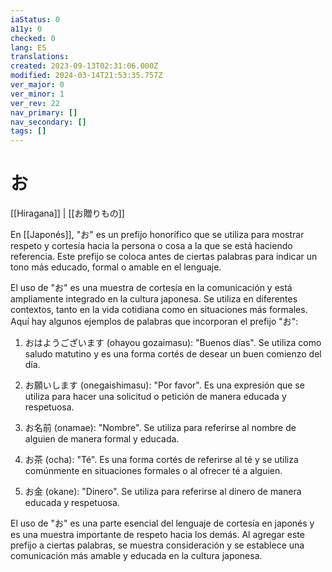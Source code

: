 ```yaml
---
iaStatus: 0
a11y: 0
checked: 0
lang: ES
translations: 
created: 2023-09-13T02:31:06.000Z
modified: 2024-03-14T21:53:35.757Z
ver_major: 0
ver_minor: 1
ver_rev: 22
nav_primary: []
nav_secondary: []
tags: []
---
```

# お

[[Hiragana]] |  [[お贈りもの]]

En [[Japonés]], "お" es un prefijo honorífico que se utiliza para mostrar respeto y cortesía hacia la persona o cosa a la que se está haciendo referencia. Este prefijo se coloca antes de ciertas palabras para indicar un tono más educado, formal o amable en el lenguaje.

El uso de "お" es una muestra de cortesía en la comunicación y está ampliamente integrado en la cultura japonesa. Se utiliza en diferentes contextos, tanto en la vida cotidiana como en situaciones más formales. Aquí hay algunos ejemplos de palabras que incorporan el prefijo "お":

1. おはようございます (ohayou gozaimasu): "Buenos días". Se utiliza como saludo matutino y es una forma cortés de desear un buen comienzo del día.
    
2. お願いします (onegaishimasu): "Por favor". Es una expresión que se utiliza para hacer una solicitud o petición de manera educada y respetuosa.
    
3. お名前 (onamae): "Nombre". Se utiliza para referirse al nombre de alguien de manera formal y educada.
    
4. お茶 (ocha): "Té". Es una forma cortés de referirse al té y se utiliza comúnmente en situaciones formales o al ofrecer té a alguien.
    
5. お金 (okane): "Dinero". Se utiliza para referirse al dinero de manera educada y respetuosa.
    

El uso de "お" es una parte esencial del lenguaje de cortesía en japonés y es una muestra importante de respeto hacia los demás. Al agregar este prefijo a ciertas palabras, se muestra consideración y se establece una comunicación más amable y educada en la cultura japonesa.